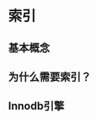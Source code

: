 <link rel="stylesheet" type="text/css" href="/auto-number.css">

# 索引

## 基本概念

## 为什么需要索引？

## Innodb引擎

